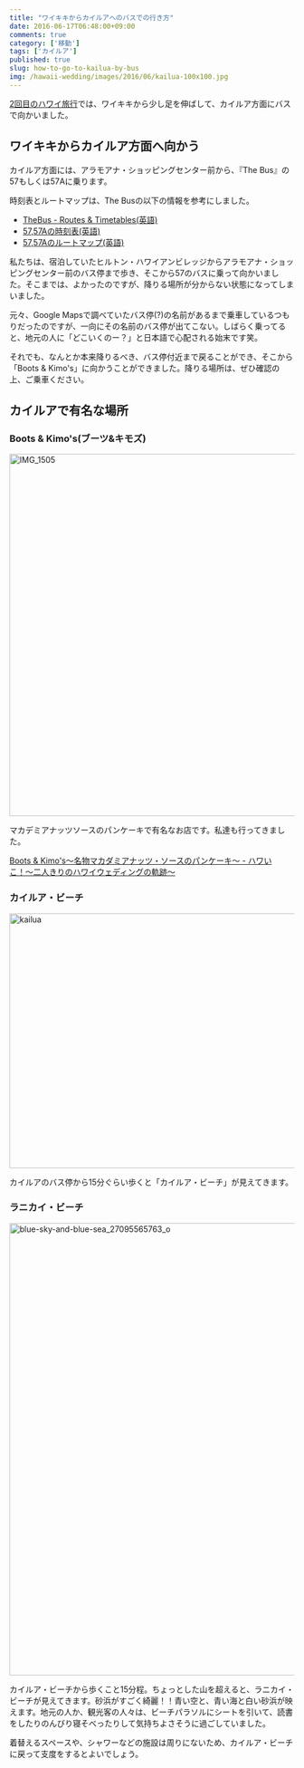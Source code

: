 ```yaml
---
title: "ワイキキからカイルアへのバスでの行き方"
date: 2016-06-17T06:48:00+09:00
comments: true
category: ['移動']
tags: ['カイルア']
published: true
slug: how-to-go-to-kailua-by-bus
img: /hawaii-wedding/images/2016/06/kailua-100x100.jpg
---
```


[2回目のハワイ旅行](https://icossa.com/hawaii-wedding/hilton-free-voucher/)では、ワイキキから少し足を伸ばして、カイルア方面にバスで向かいました。

## ワイキキからカイルア方面へ向かう

カイルア方面には、アラモアナ・ショッピングセンター前から、『The Bus』の57もしくは57Aに乗ります。

時刻表とルートマップは、The Busの以下の情報を参考にしました。

- [TheBus - Routes & Timetables(英語)](http://www.thebus.org/route/routes.asp)
- [57,57Aの時刻表(英語)](http://www.thebus.org/route/Timetables/Rt57-57A.pdf)
- [57,57Aのルートマップ(英語)](http://www.thebus.org/route/Maps/rm22-23-57-57A.pdf)



私たちは、宿泊していたヒルトン・ハワイアンビレッジからアラモアナ・ショッピングセンター前のバス停まで歩き、そこから57のバスに乗って向かいました。そこまでは、よかったのですが、降りる場所が分からない状態になってしまいました。

元々、Google Mapsで調べていたバス停(?)の名前があるまで乗車しているつもりだったのですが、一向にその名前のバス停が出てこない。しばらく乗ってると、地元の人に「どこいくのー？」と日本語で心配される始末です笑。

それでも、なんとか本来降りるべき、バス停付近まで戻ることができ、そこから「Boots & Kimo's」に向かうことができました。降りる場所は、ぜひ確認の上、ご乗車ください。



## カイルアで有名な場所

### Boots & Kimo's(ブーツ&キモズ)

<img src="/hawaii-wedding/images/2016/06/IMG_1505-1024x1024.jpg" alt="IMG_1505" width="640" height="640" class="aligncenter size-large wp-image-116" />

マカデミアナッツソースのパンケーキで有名なお店です。私達も行ってきました。

[Boots & Kimo's〜名物マカダミアナッツ・ソースのパンケーキ〜 - ハワいこ！〜二人きりのハワイウェディングの軌跡〜](https://icossa.com/hawaii-wedding/boots-and-kimos/)


### カイルア・ビーチ

<img src="/hawaii-wedding/images/2016/06/kailua.jpg" alt="kailua" width="600" height="450" class="aligncenter size-full wp-image-135" />

カイルアのバス停から15分ぐらい歩くと「カイルア・ビーチ」が見えてきます。


### ラニカイ・ビーチ

<img src="/hawaii-wedding/images/2016/06/blue-sky-and-blue-sea_27095565763_o-820x1024.jpg" alt="blue-sky-and-blue-sea_27095565763_o" width="640" height="799" class="aligncenter size-large wp-image-98" />

カイルア・ビーチから歩くこと15分程。ちょっとした山を超えると、ラニカイ・ビーチが見えてきます。砂浜がすごく綺麗！！青い空と、青い海と白い砂浜が映えます。地元の人か、観光客の人々は、ビーチパラソルにシートを引いて、読書をしたりのんびり寝そべったりして気持ちよさそうに過ごしていました。

着替えるスペースや、シャワーなどの施設は周りにないため、カイルア・ビーチに戻って支度をするとよいでしょう。

